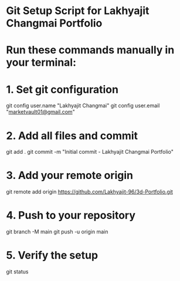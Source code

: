 # Git Setup Script for Lakhyajit Changmai Portfolio
# Run these commands manually in your terminal:

# 1. Set git configuration
git config user.name "Lakhyajit Changmai"
git config user.email "marketvault01@gmail.com"

# 2. Add all files and commit
git add .
git commit -m "Initial commit - Lakhyajit Changmai Portfolio"

# 3. Add your remote origin
git remote add origin https://github.com/Lakhyajit-96/3d-Portfolio.git

# 4. Push to your repository
git branch -M main
git push -u origin main

# 5. Verify the setup
git status

